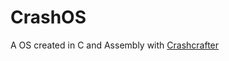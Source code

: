 # CrashOS

A OS created in C and Assembly with [Crashcrafter](https://github.com/Crashcrafter/CrashOS)

